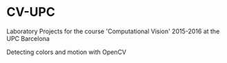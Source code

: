 # CV-UPC
Laboratory Projects for the course 'Computational Vision' 2015-2016 at the UPC Barcelona

Detecting colors and motion with OpenCV
